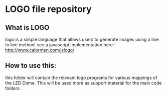 # LOGO file repository
## What is LOGO
logo is a simple language that allows users to generate images using a line to line method.
see a javascript implementation here: <http://www.calormen.com/jslogo/>
## How to use this:
this folder will contain the relevant logo programs for various mappings of the LED Dome. 
This will be used more as support material for the main code folders.
